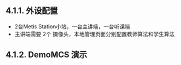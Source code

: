 ## 4.1.1. 外设配置
* 2台Metis Station小站，一台主讲端，一台听课端
* 主讲端需要 2个 摄像头，本地管理页面分别配置教师算法和学生算法

## 4.1.2. DemoMCS 演示

